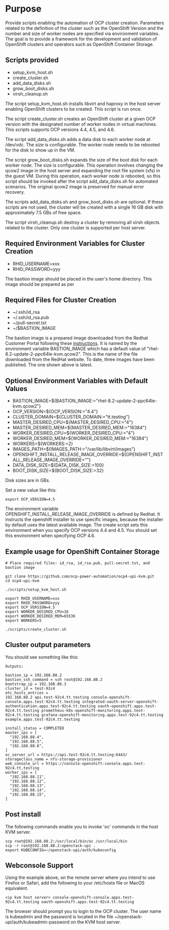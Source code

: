 # Purpose

Provide scripts enabling the automation of OCP cluster creation.  Parameters
related to the definition of the cluster such as the OpenShift Version and 
the number and size of worker nodes are specified via environment variables.
The goal is to provide a framework for the development and validation of 
OpenShift clusters and operators such as OpenShift Container Storage.

## Scripts provided

- setup_kvm_host.sh
- create_cluster.sh
- add_data_disks.sh
- grow_boot_disks.sh
- virsh_cleanup.sh

The script setup_kvm_host.sh installs libvirt and haproxy in the host server
enabling OpenShift clusters to be created.  This script is run once.

The script create_cluster.sh creates an OpenShift cluster at a given OCP version
with the designated number of worker nodes in virtual machines. This
scripts supports OCP versions 4.4, 4.5, and 4.6.

The script add_data_disks.sh adds a data disk to each worker node
at /dev/vdc.  The size is configurable.  The worker node needs to be rebooted
for the disk to show up in the VM.

The script grow_boot_disks.sh expands the size of the boot disk for each
worker node.  The size is configurable.  This operation involves changing the
qcow2 image in the host server and expanding the root file system (xfs) in 
the guest VM.  During this operation, each worker node is rebooted, so this
script should be invoked after the script add_data_disks.sh for automated
scenarios.  The original qcow2 image is preserved for manual error recovery.

The scripts add_data_disks.sh and grow_boot_disks.sh are optional.  If these
scripts are not used, the cluster will be created with a single 16 GB disk
with approximately 7.5 GBs of free space.

The script virsh_cleanup.sh destroy a cluster by removing all virsh objects
related to the cluster.  Only one cluster is supported per host server.

## Required Environment Variables for Cluster Creation

- RHID_USERNAME=xxx
- RHID_PASSWORD=yyy

The bastion image should be placed in the user's home directory.  This image
should be prepared as per  

## Required Files for Cluster Creation

- ~/.ssh/id_rsa
- ~/.ssh/id_rsa.pub
- ~/pull-secret.txt
- ~/$BASTION_IMAGE

The bastion image is a prepared image downloaded from the Redhat Customer Portal following these
[instructions](https://github.com/ocp-power-automation/ocp4-upi-kvm/blob/master/docs/prepare-images.md).
It is named by the environment variable BASTION_IMAGE which has a default
value of "rhel-8.2-update-2-ppc64le-kvm.qcow2".  This is the name of the file downloaded
from the RedHat website.  To date, three images have been published.  The one shown above is
latest.

## Optional Environment Variables with Default Values

- BASTION_IMAGE=${BASTION_IMAGE:="rhel-8.2-update-2-ppc64le-kvm.qcow2"}
- OCP_VERSION=${OCP_VERSION:="4.4"}
- CLUSTER_DOMAIN=${CLUSTER_DOMAIN:="tt.testing"}
- MASTER_DESIRED_CPU=${MASTER_DESIRED_CPU:="4"}
- MASTER_DESIRED_MEM=${MASTER_DESIRED_MEM:="16384"}
- WORKER_DESIRED_CPU=${WORKER_DESIRED_CPU:="4"}
- WORKER_DESIRED_MEM=${WORKER_DESIRED_MEM:="16384"}
- WORKERS=${WORKERS:=2}
- IMAGES_PATH=${IMAGES_PATH:="/var/lib/libvirt/images"}
- OPENSHIFT_INSTALL_RELEASE_IMAGE_OVERRIDE=${OPENSHIFT_INSTALL_RELEASE_IMAGE_OVERRIDE=""}
- DATA_DISK_SIZE=${DATA_DISK_SIZE:=100}
- BOOT_DISK_SIZE=${BOOT_DISK_SIZE:=32}   

Disk sizes are in GBs.

Set a new value like this:
```
export OCP_VERSION=4.5
```

The environment variable OPENSHIFT_INSTALL_RELEASE_IMAGE_OVERRIDE is defined by
Redhat.  It instructs the openshift installer to use specific images, because the
installer by default uses the latest available image.  The create script sets
this environment when you specify OCP versions 4.4 and 4.5.  You should set this
environment when specifying OCP 4.6. 

## Example usage for OpenShift Container Storage

```
# Place required files: id_rsa, id_rsa.pub, pull-secret.txt, and bastion image

git clone https://github.com/ocp-power-automation/ocp4-upi-kvm.git
cd ocp4-upi-kvm

./scripts/setup_kvm_host.sh

export RHID_USERNAME=xxx
export RHID_PASSWORD=yyy
export OCP_VERSION=4.5
export WORKER_DESIRED_CPU=16
export WORKER_DESIRED_MEM=65536
export WORKERS=5

./scripts/create_cluster.sh
```

## Cluster output parameters

You should see something like this:
```
Outputs:

bastion_ip = 192.168.88.2
bastion_ssh_command = ssh root@192.168.88.2
bootstrap_ip = 192.168.88.3
cluster_id = test-92c4
etc_hosts_entries = 
192.168.88.2 api.test-92c4.tt.testing console-openshift-console.apps.test-92c4.tt.testing integrated-oauth-server-openshift-authentication.apps.test-92c4.tt.testing oauth-openshift.apps.test-92c4.tt.testing prometheus-k8s-openshift-monitoring.apps.test-92c4.tt.testing grafana-openshift-monitoring.apps.test-92c4.tt.testing example.apps.test-92c4.tt.testing

install_status = COMPLETED
master_ips = [
  "192.168.88.4",
  "192.168.88.5",
  "192.168.88.6",
]
oc_server_url = https://api.test-92c4.tt.testing:6443/
storageclass_name = nfs-storage-provisioner
web_console_url = https://console-openshift-console.apps.test-92c4.tt.testing
worker_ips = [
  "192.168.88.11",
  "192.168.88.12",
  "192.168.88.13",
  "192.168.88.14",
  "192.168.88.15",
]
```

## Post install

The following commands enable you to invoke 'oc' commands in the host KVM server.
```
scp root@192.168.88.2:/usr/local/bin/oc /usr/local/bin
scp -r root@192.168.88.2:openstack-upi .
export KUBECONFIG=~/openstack-upi/auth/kubeconfig
```

## Webconsole Support

Using the example above, on the remote server where you intend to use Firefox or Safari,
add the following to your /etc/hosts file or MacOS equivalent.
```
<ip kvm host server> console-openshift-console.apps.test-92c4.tt.testing oauth-openshift.apps.test-92c4.tt.testing
```
The browser should prompt you to login to the OCP cluster.  The user name is kubeadmin and
the password is located in the file ~/openstack-upi/auth/kubeadmin-password on the KVM host server.
